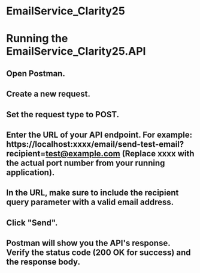 # EmailService_Clarity25

# Running the EmailService_Clarity25.API
## Open Postman.
## Create a new request.
## Set the request type to POST.
## Enter the URL of your API endpoint. For example: https://localhost:xxxx/email/send-test-email?recipient=test@example.com (Replace xxxx with the actual port number from your running application).
## In the URL, make sure to include the recipient query parameter with a valid email address.
## Click "Send".
## Postman will show you the API's response. Verify the status code (200 OK for success) and the response body.
